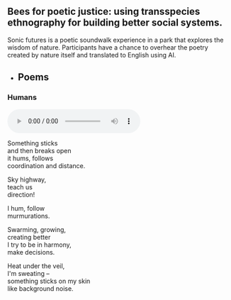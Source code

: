 ## Bees for poetic justice: using transspecies ethnography for building better social systems.

Sonic futures is a poetic soundwalk experience in a park that explores the wisdom of nature. Participants have a chance to overhear the poetry created by nature itself and translated to English using AI.



- ## Poems



### Humans

<audio controls>
  <source src="docs/assets/poem1.mp3" type="audio/mp3">
</audio>

Something sticks  
and then breaks open  
it hums, follows  
	coordination and distance. 

Sky highway,  
		teach us  
direction! 

I hum, follow  
murmurations. 

Swarming, growing,  
creating better  
I try to be in harmony,  
	make decisions.

Heat under the veil,  
I'm sweating –   
something sticks on my skin  
like background noise.   

